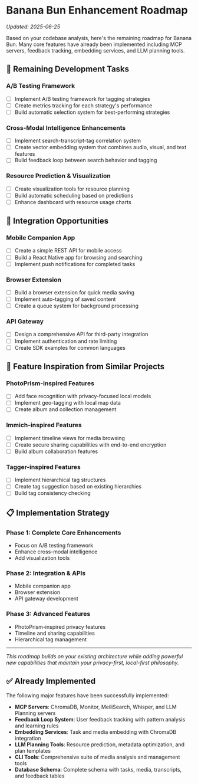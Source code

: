 # Banana Bun Enhancement Roadmap

*Updated: 2025-06-25*

Based on your codebase analysis, here's the remaining roadmap for Banana Bun. Many core features have already been implemented including MCP servers, feedback tracking, embedding services, and LLM planning tools.

## 🚧 Remaining Development Tasks

### A/B Testing Framework
- [ ] Implement A/B testing framework for tagging strategies
- [ ] Create metrics tracking for each strategy's performance
- [ ] Build automatic selection system for best-performing strategies

### Cross-Modal Intelligence Enhancements
- [ ] Implement search-transcript-tag correlation system
- [ ] Create vector embedding system that combines audio, visual, and text features
- [ ] Build feedback loop between search behavior and tagging

### Resource Prediction & Visualization
- [ ] Create visualization tools for resource planning
- [ ] Build automatic scheduling based on predictions
- [ ] Enhance dashboard with resource usage charts
## 🔌 Integration Opportunities

### Mobile Companion App
- [ ] Create a simple REST API for mobile access
- [ ] Build a React Native app for browsing and searching
- [ ] Implement push notifications for completed tasks

### Browser Extension
- [ ] Build a browser extension for quick media saving
- [ ] Implement auto-tagging of saved content
- [ ] Create a queue system for background processing

### API Gateway
- [ ] Design a comprehensive API for third-party integration
- [ ] Implement authentication and rate limiting
- [ ] Create SDK examples for common languages

## 🎯 Feature Inspiration from Similar Projects

### PhotoPrism-inspired Features
- [ ] Add face recognition with privacy-focused local models
- [ ] Implement geo-tagging with local map data
- [ ] Create album and collection management

### Immich-inspired Features
- [ ] Implement timeline views for media browsing
- [ ] Create secure sharing capabilities with end-to-end encryption
- [ ] Build album collaboration features

### Tagger-inspired Features
- [ ] Implement hierarchical tag structures
- [ ] Create tag suggestion based on existing hierarchies
- [ ] Build tag consistency checking

## 📋 Implementation Strategy

### Phase 1: Complete Core Enhancements
- Focus on A/B testing framework
- Enhance cross-modal intelligence
- Add visualization tools

### Phase 2: Integration & APIs
- Mobile companion app
- Browser extension
- API gateway development

### Phase 3: Advanced Features
- PhotoPrism-inspired privacy features
- Timeline and sharing capabilities
- Hierarchical tag management

---

*This roadmap builds on your existing architecture while adding powerful new capabilities that maintain your privacy-first, local-first philosophy.*

## ✅ Already Implemented

The following major features have been successfully implemented:

- **MCP Servers**: ChromaDB, Monitor, MeiliSearch, Whisper, and LLM Planning servers
- **Feedback Loop System**: User feedback tracking with pattern analysis and learning rules
- **Embedding Services**: Task and media embedding with ChromaDB integration
- **LLM Planning Tools**: Resource prediction, metadata optimization, and plan templates
- **CLI Tools**: Comprehensive suite of media analysis and management tools
- **Database Schema**: Complete schema with tasks, media, transcripts, and feedback tables